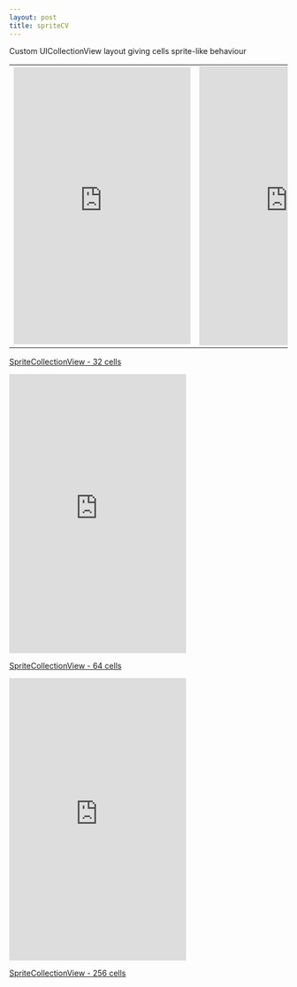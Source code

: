 ```yaml
---
layout: post
title: spriteCV
---
```


Custom UICollectionView layout giving cells sprite-like behaviour  



<table>
<tr><td>
<iframe src="https://player.vimeo.com/video/131198125?autoplay=1&loop=1" width="320" height="500" frameborder="0" webkitallowfullscreen mozallowfullscreen allowfullscreen></iframe>
</td><td>
<iframe src="https://player.vimeo.com/video/131198126?autoplay=1&loop=1" width="320" height="504" frameborder="0" webkitallowfullscreen mozallowfullscreen allowfullscreen></iframe></td></tr></table> <p><a href="https://vimeo.com/131198126">SpriteCollectionView - 32 cells</a></p> 


<iframe src="https://player.vimeo.com/video/131198204?autoplay=1&loop=1" width="320" height="504" frameborder="0" webkitallowfullscreen mozallowfullscreen allowfullscreen></iframe> <p><a href="https://vimeo.com/131198204">SpriteCollectionView - 64 cells</a></p>


<iframe src="https://player.vimeo.com/video/131198197?autoplay=1&loop=1" width="320" height="510" frameborder="0" webkitallowfullscreen mozallowfullscreen allowfullscreen></iframe> <p><a href="https://vimeo.com/131198197">SpriteCollectionView - 256 cells</a></p>
